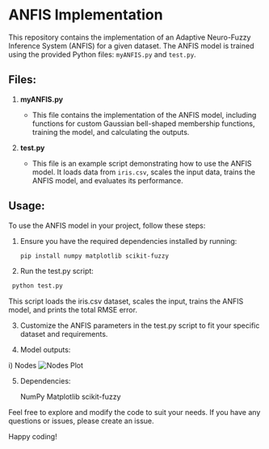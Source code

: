 # ANFIS Implementation

This repository contains the implementation of an Adaptive Neuro-Fuzzy Inference System (ANFIS) for a given dataset. The ANFIS model is trained using the provided Python files: `myANFIS.py` and `test.py`.

## Files:

1. **myANFIS.py**
   - This file contains the implementation of the ANFIS model, including functions for custom Gaussian bell-shaped membership functions, training the model, and calculating the outputs.

2. **test.py**
   - This file is an example script demonstrating how to use the ANFIS model. It loads data from `iris.csv`, scales the input data, trains the ANFIS model, and evaluates its performance.

## Usage:

To use the ANFIS model in your project, follow these steps:

1. Ensure you have the required dependencies installed by running:
   ```bash
   pip install numpy matplotlib scikit-fuzzy
2. Run the test.py script:
  ```bash
   python test.py
   ```
This script loads the iris.csv dataset, scales the input, trains the ANFIS model, and prints the total RMSE error.

3. Customize the ANFIS parameters in the test.py script to fit your specific dataset and requirements.

4. Model outputs:

i) Nodes
![Nodes Plot](output/nodes.png)



5. Dependencies:

    NumPy
    Matplotlib
    scikit-fuzzy

Feel free to explore and modify the code to suit your needs. If you have any questions or issues, please create an issue.

Happy coding!
